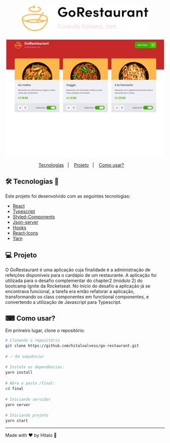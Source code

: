 <h1 align="center">
  <img alt="logo go-restaurant" title="go-restaurant" src=".github/logo.png" width="400px" />
</h1>

<p align="center">
  <img alt="preview" title="preview" src=".github/preview.png"/>
</p>

<p align="center">
  <a href="#-tecnologias">Tecnologias</a>&nbsp;&nbsp;&nbsp;|&nbsp;&nbsp;&nbsp;
  <a href="#-projeto">Projeto</a>&nbsp;&nbsp;&nbsp;|&nbsp;&nbsp;&nbsp;
  <a href="#-como-usar?">Como usar?</a>&nbsp;&nbsp;&nbsp;&nbsp;&nbsp;&nbsp;
</p>

## 🛠 Tecnologias 🚀

Este projeto foi desenvolvido com as seguintes tecnologias:

- <a href="https://pt-br.reactjs.org/">React</a>
- <a href="https://www.typescriptlang.org/">Typescript</a>
- <a href="https://styled-components.com/">Styled-Components</a>
- <a href="https://github.com/typicode/json-server">Json-server</a>
- <a href="https://pt-br.reactjs.org/docs/hooks-intro.html">Hooks</a>
- <a href="https://react-icons.github.io/react-icons/">React-Icons</a>
- <a href="https://yarnpkg.com/">Yarn</a>

## 💻 Projeto

O GoRestaurant é uma aplicação cuja finalidade é a administração de refeições disponíveis para o cardápio de um restaurante.
A aplicação foi utilizada para o desafio complementar do chapter2 (módulo 2) do bootcamp Ignite da Rocketseat.
No ínicio do desafio a aplicação já se encontrava funcional, a tarefa era então refatorar a aplicação, transformando os class componentes em functional componentes, e convertendo a utilização de Javascript para Typescript.

## ⌨ Como usar?

Em primeiro lugar, clone o repositório:

```bash
# Clonando o repositório
git clone https://github.com/hitaloalvess/go-restaurant.git

# ✅ Em sequência:

# Instale as dependências:
yarn install

# Abra a pasta /final:
cd final

# Iniciando servidor
yarn server

# Iniciando projeto
yarn start
```

---
Made with ♥ by Hitalo 🚀
